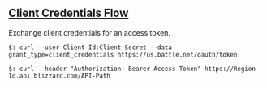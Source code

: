 ## [Client Credentials Flow](https://develop.battle.net/documentation/guides/using-oauth/client-credentials-flow)

Exchange client credentials for an access token.  

```
$: curl --user Client-Id:Client-Secret --data grant_type=client_credentials https://us.battle.net/oauth/token

$: curl --header "Authorization: Bearer Access-Token" https://Region-Id.api.blizzard.com/API-Path
```
